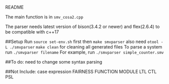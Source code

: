 README

The main function is in `smv_cosa2.cpp` 

The parser needs latest version of bison(3.4.2 or newer) and flex(2.6.4) to be compatible with c++17

##Setup
Run `source set-env.sh` first then `make smvparser`
also need `otool -L ./smvparser`
`make clean` for cleaning all generated files
To parse a system run `./smvparser filename`
For example, run `./smvparser simple_counter.smv` 

##To do:
need to change some syntax parsing

##Not Include:
case expression
FAIRNESS
FUNCTION
MODULE
LTL
CTL 
PSL



